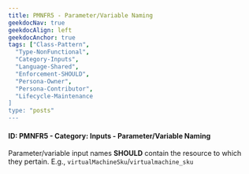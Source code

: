 ```yaml
---
title: PMNFR5 - Parameter/Variable Naming
geekdocNav: true
geekdocAlign: left
geekdocAnchor: true
tags: ["Class-Pattern",
  "Type-NonFunctional",
  "Category-Inputs",
  "Language-Shared",
  "Enforcement-SHOULD",
  "Persona-Owner",
  "Persona-Contributor",
  "Lifecycle-Maintenance
]
type: "posts"
---
```


#### ID: PMNFR5 - Category: Inputs - Parameter/Variable Naming

Parameter/variable input names **SHOULD** contain the resource to which they pertain. E.g., `virtualMachineSku`/`virtualmachine_sku`
